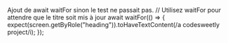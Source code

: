 Ajout de await waitFor sinon le test ne passait pas.
// Utilisez waitFor pour attendre que le titre soit mis à jour
await waitFor(() => {
  expect(screen.getByRole("heading")).toHaveTextContent(/a codesweetly project/i);
});
